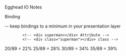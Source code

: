 Egghead IO Notes

Binding

-- keep bindings to a minimum in your presentation layer

			<!-- <div superman></div> Attribute -->
			<!-- <div class="superman"></div> class -->

20/89 = 22%
25/89 = 28%
30/89 = 34%
35/89 = 39%